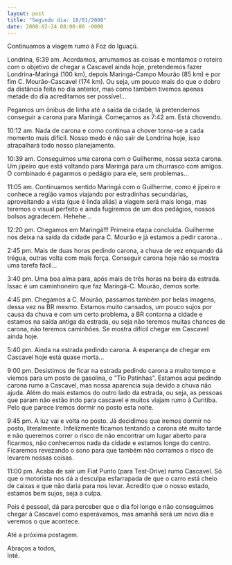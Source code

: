 ```yaml
---
layout: post
title: "Segundo dia: 18/01/2008"
date: 2008-02-24 08:00:00 -0000
---
```


Continuamos a viagem rumo à Foz do Iguaçú.

Londrina, 6:39 am. Acordamos, arrumamos as coisas e montamos o roteiro com o objetivo de chegar a Cascavel ainda hoje, pretendemos fazer Londrina-Maringá (100 km), depois Maringá-Campo Mourão (85 km) e por fim C. Mourão-Cascavel (174 km). Ou seja, um pouco mais do que o dobro da distância feita no dia anterior, mas como também tivemos apenas metade do dia acreditamos ser possível...

Pegamos um ônibus de linha até a saída da cidade, lá pretendemos conseguir a carona para Maringá. Começamos as 7:42 am. Está chovendo.

10:12 am. Nada de carona e como continua a chover torna-se a cada momento mais difícil. Nosso medo é não sair de Londrina hoje, isso atrapalhará todo nosso planejamento.

10:39 am. Conseguimos uma carona com o Guilherme, nossa sexta carona. Um jipeiro que está voltando para Maringá para um churrasco com amigos. O combinado é pagarmos o pedágio para ele, sem problemas...

11:05 am. Continuamos sentido Maringá com o Guilherme, como é jipeiro e conhece a região vamos viajando por estradinhas secundárias, aproveitando a vista (que é linda aliás) a viagem será mais longa, mas teremos o visual perfeito e ainda fugiremos de um dos pedágios, nossos bolsos agradecem. Hehehe...

12:20 pm. Chegamos em Maringá!!! Primeira etapa concluída. Guilherme nos deixa na saída da cidade para C. Mourão e já estamos a pedir carona...

2:45 pm. Mais de duas horas pedindo carona, a chuva de vez enquando dá trégua, outras volta com mais força. Conseguir carona hoje não se mostra uma tarefa fácil...

3:40 pm. Uma boa alma para, após mais de três horas na beira da estrada. Issac é um caminhoneiro que faz Maringá-C. Mourão, demos sorte.

4:45 pm. Chegamos a C. Mourão, passamos também por belas imagens, dessa vez na BR mesmo. Estamos muito cansados, um pouco sujos por causa da chuva e com um certo problema, a BR contorna a cidade e estamos na saída antiga da estrada, ou seja não teremos muitas chances de carona, não teremos caminhões. Se mostra difícil chegar em Cascavel ainda hoje.

5:40 pm. Ainda na estrada pedindo carona. A esperança de chegar em Cascavel hoje está quase morta...

9:00 pm. Desistimos de ficar na estrada pedindo carona a muito tempo e viemos para um posto de gasolina, o "Tio Patinhas". Estamos aqui pedindo carona rumo a Cascavel, mas nossa aparencia suja devido a chuva não ajuda. Além do mais estamos do outro lado da estrada, ou seja, as pessoas que param não estão indo para cascavel e muitos viajam rumo à Curitiba. Pelo que parece iremos dormir no posto esta noite.

9:45 pm. A luz vai e volta no posto. Já decidimos que iremos dormir no posto, literalmente. Infelizmente ficamos tentando a carona até muito tarde e não queremos correr o risco de não encontrar um lugar aberto para ficarmos, não conhecemos nada da cidade e estamos longe do centro. Ficaremos revezando o sono para que também não corramos o risco de levarem nossas coisas.

11:00 pm. Acaba de sair um Fiat Punto (para Test-Drive) rumo Cascavel. Só que o motorista nos dá a desculpa esfarrapada de que o carro está cheio de caixas e que não daria para nos levar. Acredito que o nosso estado, estamos bem sujos, seja a culpa.

Pois é pessoal, dá para perceber que o dia foi longo e não conseguimos chegar à Cascavel como esperávamos, mas amanhã será um novo dia e veremos o que acontece.

Até a próxima postagem.

Abraços a todos,  
Inté.